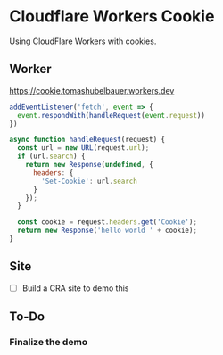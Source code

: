 # Cloudflare Workers Cookie

Using CloudFlare Workers with cookies.

## Worker

https://cookie.tomashubelbauer.workers.dev

```javascript
addEventListener('fetch', event => {
  event.respondWith(handleRequest(event.request))
})

async function handleRequest(request) {
  const url = new URL(request.url);
  if (url.search) {
    return new Response(undefined, {
      headers: {
        'Set-Cookie': url.search
      }
    });
  }

  const cookie = request.headers.get('Cookie');
  return new Response('hello world ' + cookie);
}
```

## Site

- [ ] Build a CRA site to demo this

## To-Do

### Finalize the demo

